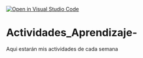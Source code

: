 [![Open in Visual Studio Code](https://classroom.github.com/assets/open-in-vscode-c66648af7eb3fe8bc4f294546bfd86ef473780cde1dea487d3c4ff354943c9ae.svg)](https://classroom.github.com/online_ide?assignment_repo_id=8478761&assignment_repo_type=AssignmentRepo)
# Actividades_Aprendizaje-
Aqui estarán mis actividades de cada semana
